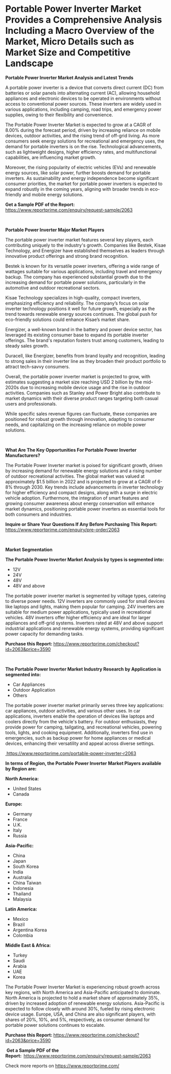 <p><h1>Portable Power Inverter Market Provides a Comprehensive Analysis Including a Macro Overview of the Market, Micro Details such as Market Size and Competitive Landscape</h1></p><p><strong>Portable Power Inverter Market Analysis and Latest Trends</strong></p>
<p><p>A portable power inverter is a device that converts direct current (DC) from batteries or solar panels into alternating current (AC), allowing household appliances and electronic devices to be operated in environments without access to conventional power sources. These inverters are widely used in various applications, including camping, road trips, and emergency power supplies, owing to their flexibility and convenience.</p><p>The Portable Power Inverter Market is expected to grow at a CAGR of 8.00% during the forecast period, driven by increasing reliance on mobile devices, outdoor activities, and the rising trend of off-grid living. As more consumers seek energy solutions for recreational and emergency uses, the demand for portable inverters is on the rise. Technological advancements, such as lightweight designs, higher efficiency rates, and multifunctional capabilities, are influencing market growth.</p><p>Moreover, the rising popularity of electric vehicles (EVs) and renewable energy sources, like solar power, further boosts demand for portable inverters. As sustainability and energy independence become significant consumer priorities, the market for portable power inverters is expected to expand robustly in the coming years, aligning with broader trends in eco-friendly and mobile energy solutions.</p></p>
<p><strong>Get a Sample PDF of the Report:&nbsp;</strong> <a href="https://www.reportprime.com/enquiry/request-sample/2063?utm_campaign=2245&utm_medium=2&utm_source=Github&utm_content=ia&utm_term=18032025&utm_id=portable-power-inverter">https://www.reportprime.com/enquiry/request-sample/2063</a></p>
<p>&nbsp;</p>
<p><strong>Portable Power Inverter Major Market Players</strong></p>
<p><p>The portable power inverter market features several key players, each contributing uniquely to the industry's growth. Companies like Bestek, Kisae Technology, and Energizer have established themselves as leaders through innovative product offerings and strong brand recognition.</p><p>Bestek is known for its versatile power inverters, offering a wide range of wattages suitable for various applications, including travel and emergency backup. The company has experienced substantial growth due to the increasing demand for portable power solutions, particularly in the automotive and outdoor recreational sectors.</p><p>Kisae Technology specializes in high-quality, compact inverters, emphasizing efficiency and reliability. The company’s focus on solar inverter technology positions it well for future growth, especially as the trend towards renewable energy sources continues. The global push for eco-friendly solutions could enhance Kisae’s market share.</p><p>Energizer, a well-known brand in the battery and power device sector, has leveraged its existing consumer base to expand its portable inverter offerings. The brand's reputation fosters trust among customers, leading to steady sales growth. </p><p>Duracell, like Energizer, benefits from brand loyalty and recognition, leading to strong sales in their inverter line as they broaden their product portfolio to attract tech-savvy consumers.</p><p>Overall, the portable power inverter market is projected to grow, with estimates suggesting a market size reaching USD 2 billion by the mid-2020s due to increasing mobile device usage and the rise in outdoor activities. Companies such as Stanley and Power Bright also contribute to market dynamics with their diverse product ranges targeting both casual users and professionals. </p><p>While specific sales revenue figures can fluctuate, these companies are positioned for robust growth through innovation, adapting to consumer needs, and capitalizing on the increasing reliance on mobile power solutions.</p></p>
<p>&nbsp;</p>
<p><strong>What Are The Key Opportunities For Portable Power Inverter Manufacturers?</strong></p>
<p><p>The Portable Power Inverter market is poised for significant growth, driven by increasing demand for renewable energy solutions and a rising number of outdoor recreational activities. The global market was valued at approximately $1.5 billion in 2022 and is projected to grow at a CAGR of 6-8% through 2030. Key trends include advancements in inverter technology for higher efficiency and compact designs, along with a surge in electric vehicle adoption. Furthermore, the integration of smart features and growing consumer awareness about energy conservation will enhance market dynamics, positioning portable power inverters as essential tools for both consumers and industries.</p></p>
<p><strong>Inquire or Share Your Questions If Any Before Purchasing This Report:</strong> <a href="https://www.reportprime.com/enquiry/pre-order/2063?utm_campaign=2245&utm_medium=2&utm_source=Github&utm_content=ia&utm_term=18032025&utm_id=portable-power-inverter">https://www.reportprime.com/enquiry/pre-order/2063</a></p>
<p>&nbsp;</p>
<p><strong>Market Segmentation</strong></p>
<p><strong>The Portable Power Inverter Market Analysis by types is segmented into:</strong></p>
<p><ul><li>12V</li><li>24V</li><li>48V</li><li>48V and above</li></ul></p>
<p><p>The portable power inverter market is segmented by voltage types, catering to diverse power needs. 12V inverters are commonly used for small devices like laptops and lights, making them popular for camping. 24V inverters are suitable for medium power applications, typically used in recreational vehicles. 48V inverters offer higher efficiency and are ideal for larger appliances and off-grid systems. Inverters rated at 48V and above support industrial applications and renewable energy systems, providing significant power capacity for demanding tasks.</p></p>
<p><strong>Purchase this Report:&nbsp;</strong><a href="https://www.reportprime.com/checkout?id=2063&price=3590&utm_campaign=2245&utm_medium=2&utm_source=Github&utm_content=ia&utm_term=18032025&utm_id=portable-power-inverter">https://www.reportprime.com/checkout?id=2063&price=3590</a></p>
<p>&nbsp;</p>
<p><strong>The Portable Power Inverter Market Industry Research by Application is segmented into:</strong></p>
<p><ul><li>Car Appliances</li><li>Outdoor Application</li><li>Others</li></ul></p>
<p><p>The portable power inverter market primarily serves three key applications: car appliances, outdoor activities, and various other uses. In car applications, inverters enable the operation of devices like laptops and coolers directly from the vehicle's battery. For outdoor enthusiasts, they provide power for camping, tailgating, and recreational vehicles, powering tools, lights, and cooking equipment. Additionally, inverters find use in emergencies, such as backup power for home appliances or medical devices, enhancing their versatility and appeal across diverse settings.</p></p>
<p><a href="https://www.reportprime.com/portable-power-inverter-r2063?utm_campaign=2245&utm_medium=2&utm_source=Github&utm_content=ia&utm_term=18032025&utm_id=portable-power-inverter">&nbsp;https://www.reportprime.com/portable-power-inverter-r2063</a></p>
<p><strong>In terms of Region, the Portable Power Inverter Market Players available by Region are:</strong></p>
<p>
    <p> <strong> North America: </strong>
        <ul>
            <li>United States</li>
            <li>Canada</li>
        </ul>
        </p> 
    <p> <strong> Europe: </strong>
        <ul>
            <li>Germany</li>
            <li>France</li>
            <li>U.K.</li>
            <li>Italy</li>
            <li>Russia</li>
        </ul>
        </p> 
    <p> <strong> Asia-Pacific: </strong>
        <ul>
            <li>China</li>
            <li>Japan</li>
            <li>South Korea</li>
            <li>India</li>
            <li>Australia</li>
            <li>China Taiwan</li>
            <li>Indonesia</li>
            <li>Thailand</li>
            <li>Malaysia</li>
        </ul>
        </p> 
    <p> <strong> Latin America: </strong>
        <ul>
            <li>Mexico</li>
            <li>Brazil</li>
            <li>Argentina Korea</li>
            <li>Colombia</li>
        </ul>
        </p> 
    <p> <strong> Middle East & Africa: </strong>
        <ul>
            <li>Turkey</li>
            <li>Saudi</li>
            <li>Arabia</li>
            <li>UAE</li>
            <li>Korea</li>
        </ul>
    </p>
    </p>
<p><p>The Portable Power Inverter Market is experiencing robust growth across key regions, with North America and Asia-Pacific anticipated to dominate. North America is projected to hold a market share of approximately 35%, driven by increased adoption of renewable energy solutions. Asia-Pacific is expected to follow closely with around 30%, fueled by rising electronic device usage. Europe, USA, and China are also significant players, with shares of 20%, 10%, and 5%, respectively, as consumer demand for portable power solutions continues to escalate.</p></p>
<p><strong>Purchase this Report: </strong><a href="https://www.reportprime.com/checkout?id=2063&price=3590&utm_campaign=2245&utm_medium=2&utm_source=Github&utm_content=ia&utm_term=18032025&utm_id=portable-power-inverter">https://www.reportprime.com/checkout?id=2063&price=3590</a></p>
<p>&nbsp;<strong>Get a Sample PDF of the Report:&nbsp;&nbsp;</strong><a href="https://www.reportprime.com/enquiry/request-sample/2063?utm_campaign=2245&utm_medium=2&utm_source=Github&utm_content=ia&utm_term=18032025&utm_id=portable-power-inverter">https://www.reportprime.com/enquiry/request-sample/2063</a></p>
<p><strong></strong></p>
<p>Check more reports on <a href="https://www.reportprime.com/?utm_campaign=2245&utm_medium=2&utm_source=Github&utm_content=ia&utm_term=18032025&utm_id=portable-power-inverter">https://www.reportprime.com/</a></p>